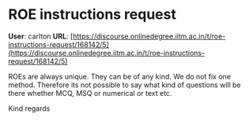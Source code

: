 # ROE instructions request

**User**: carlton
**URL**: [https://discourse.onlinedegree.iitm.ac.in/t/roe-instructions-request/168142/5](https://discourse.onlinedegree.iitm.ac.in/t/roe-instructions-request/168142/5)

ROEs are always unique. They can be of any kind. We do not fix one method. Therefore its not possible to say what kind of questions will be there whether MCQ, MSQ or numerical or text etc.

Kind regards
